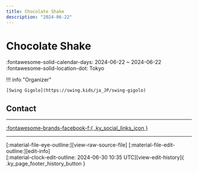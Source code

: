 ```yaml
---
title: Chocolate Shake
description: "2024-06-22"
---
```


# Chocolate Shake 

:fontawesome-solid-calendar-days: 2024-06-22 ~ 2024-06-22  
:fontawesome-solid-location-dot: Tokyo  

!!! info "Organizer"

    [Swing Gigolo](https://swing.kids/ja_JP/swing-gigolo)  

## Contact


---

 [:fontawesome-brands-facebook-f:{ .ky_social_links_icon }](https://www.facebook.com/events/966662868308079)

---

<div class="ky_page_footer" markdown>
<div class="ky_page_footer_trailing" markdown="span">
[:material-file-eye-outline:][view-raw-source-file]
[:material-file-edit-outline:][edit-info]
</div>
<div class="ky_page_footer_leading" markdown="span">
[:material-clock-edit-outline: 2024-06-30 10:35 UTC][view-edit-history]{ .ky_page_footer_history_button }
</div>
</div>

[view-raw-source-file]: https://github.com/swingdance/events/blob/main/2024/ja_JP/chocolate-shake-06-2024.json "View Raw Source File"
[edit-info]: https://github.com/swingdance/events/issues/new?assignees=&labels=update+event&projects=&template=03-update_entity.yml&title=Update%20Event%3A%202024%2Fja_JP%20%E2%80%A2%20Chocolate%20Shake&region=ja_JP&year=2024&id=chocolate-shake-06-2024&name=Chocolate%20Shake&org_id=swing-gigolo "Edit Info"

[view-edit-history]: https://github.com/swingdance/events/commits/main/2024/ja_JP/chocolate-shake-06-2024.json "View Edit History"
